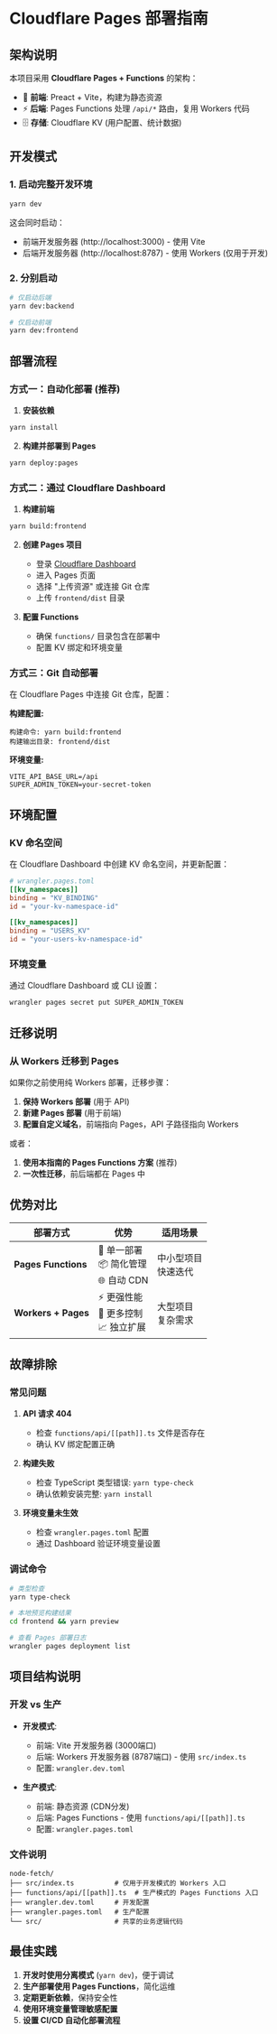 # Cloudflare Pages 部署指南

## 架构说明

本项目采用 **Cloudflare Pages + Functions** 的架构：
- 🎨 **前端**: Preact + Vite，构建为静态资源
- ⚡ **后端**: Pages Functions 处理 `/api/*` 路由，复用 Workers 代码
- 🗄️ **存储**: Cloudflare KV (用户配置、统计数据)

## 开发模式

### 1. 启动完整开发环境
```bash
yarn dev
```
这会同时启动：
- 前端开发服务器 (http://localhost:3000) - 使用 Vite
- 后端开发服务器 (http://localhost:8787) - 使用 Workers (仅用于开发)

### 2. 分别启动
```bash
# 仅启动后端
yarn dev:backend

# 仅启动前端
yarn dev:frontend
```

## 部署流程

### 方式一：自动化部署 (推荐)

1. **安装依赖**
```bash
yarn install
```

2. **构建并部署到 Pages**
```bash
yarn deploy:pages
```

### 方式二：通过 Cloudflare Dashboard

1. **构建前端**
```bash
yarn build:frontend
```

2. **创建 Pages 项目**
   - 登录 [Cloudflare Dashboard](https://dash.cloudflare.com)
   - 进入 Pages 页面
   - 选择 "上传资源" 或连接 Git 仓库
   - 上传 `frontend/dist` 目录

3. **配置 Functions**
   - 确保 `functions/` 目录包含在部署中
   - 配置 KV 绑定和环境变量

### 方式三：Git 自动部署

在 Cloudflare Pages 中连接 Git 仓库，配置：

**构建配置:**
```
构建命令: yarn build:frontend
构建输出目录: frontend/dist
```

**环境变量:**
```
VITE_API_BASE_URL=/api
SUPER_ADMIN_TOKEN=your-secret-token
```

## 环境配置

### KV 命名空间
在 Cloudflare Dashboard 中创建 KV 命名空间，并更新配置：

```toml
# wrangler.pages.toml
[[kv_namespaces]]
binding = "KV_BINDING"
id = "your-kv-namespace-id"

[[kv_namespaces]]
binding = "USERS_KV"
id = "your-users-kv-namespace-id"
```

### 环境变量
通过 Cloudflare Dashboard 或 CLI 设置：
```bash
wrangler pages secret put SUPER_ADMIN_TOKEN
```

## 迁移说明

### 从 Workers 迁移到 Pages

如果你之前使用纯 Workers 部署，迁移步骤：

1. **保持 Workers 部署** (用于 API)
2. **新建 Pages 部署** (用于前端)
3. **配置自定义域名**，前端指向 Pages，API 子路径指向 Workers

或者：

1. **使用本指南的 Pages Functions 方案** (推荐)
2. **一次性迁移**，前后端都在 Pages 中

## 优势对比

| 部署方式 | 优势 | 适用场景 |
|---------|------|----------|
| **Pages Functions** | 🚀 单一部署<br/>📦 简化管理<br/>🌐 自动 CDN | 中小型项目<br/>快速迭代 |
| **Workers + Pages** | ⚡ 更强性能<br/>🔧 更多控制<br/>📈 独立扩展 | 大型项目<br/>复杂需求 |

## 故障排除

### 常见问题

1. **API 请求 404**
   - 检查 `functions/api/[[path]].ts` 文件是否存在
   - 确认 KV 绑定配置正确

2. **构建失败**
   - 检查 TypeScript 类型错误: `yarn type-check`
   - 确认依赖安装完整: `yarn install`

3. **环境变量未生效**
   - 检查 `wrangler.pages.toml` 配置
   - 通过 Dashboard 验证环境变量设置

### 调试命令
```bash
# 类型检查
yarn type-check

# 本地预览构建结果
cd frontend && yarn preview

# 查看 Pages 部署日志
wrangler pages deployment list
```

## 项目结构说明

### 开发 vs 生产
- **开发模式**: 
  - 前端: Vite 开发服务器 (3000端口)
  - 后端: Workers 开发服务器 (8787端口) - 使用 `src/index.ts`
  - 配置: `wrangler.dev.toml`

- **生产模式**:
  - 前端: 静态资源 (CDN分发)
  - 后端: Pages Functions - 使用 `functions/api/[[path]].ts`
  - 配置: `wrangler.pages.toml`

### 文件说明
```
node-fetch/
├── src/index.ts          # 仅用于开发模式的 Workers 入口
├── functions/api/[[path]].ts  # 生产模式的 Pages Functions 入口
├── wrangler.dev.toml     # 开发配置
├── wrangler.pages.toml   # 生产配置
└── src/                  # 共享的业务逻辑代码
```

## 最佳实践

1. **开发时使用分离模式** (`yarn dev`)，便于调试
2. **生产部署使用 Pages Functions**，简化运维
3. **定期更新依赖**，保持安全性
4. **使用环境变量管理敏感配置**
5. **设置 CI/CD 自动化部署流程** 